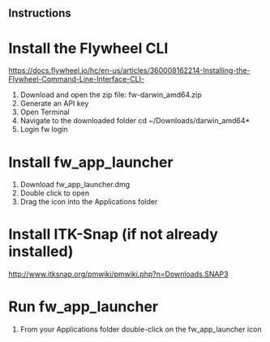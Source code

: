 ## Instructions

# Install the Flywheel CLI

https://docs.flywheel.io/hc/en-us/articles/360008162214-Installing-the-Flywheel-Command-Line-Interface-CLI-

1.	Download and open the zip file: fw-darwin_amd64.zip
2.	Generate an API key
3.	Open Terminal
4.	Navigate to the downloaded folder
cd ~/Downloads/darwin_amd64*
5.	Login
fw login <your-API-key>

# Install fw_app_launcher

1.	Download fw_app_launcher.dmg
2.	Double click to open
3.	Drag the icon into the Applications folder

# Install ITK-Snap (if not already installed)

http://www.itksnap.org/pmwiki/pmwiki.php?n=Downloads.SNAP3

# Run fw_app_launcher

1.	From your Applications folder double-click on the fw_app_launcher icon
